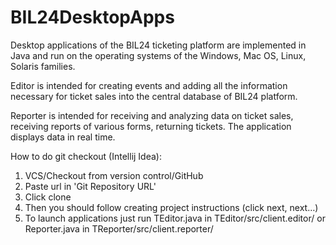 # BIL24DesktopApps
Desktop applications of the BIL24 ticketing platform
are implemented in Java and run on the operating systems of the Windows, Mac OS, Linux, Solaris families.

Editor is intended for creating events and adding all the information necessary for ticket sales into the central database of BIL24 platform.

Reporter is intended for receiving and analyzing data on ticket sales, receiving reports of various forms, returning tickets. The application displays data in real time.

How to do git checkout (Intellij Idea):
1. VCS/Checkout from version control/GitHub
2. Paste url in 'Git Repository URL'
3. Click clone
4. Then you should follow creating project instructions (click next, next…)
5. To launch applications just run TEditor.java in TEditor/src/client.editor/ or Reporter.java in TReporter/src/client.reporter/
